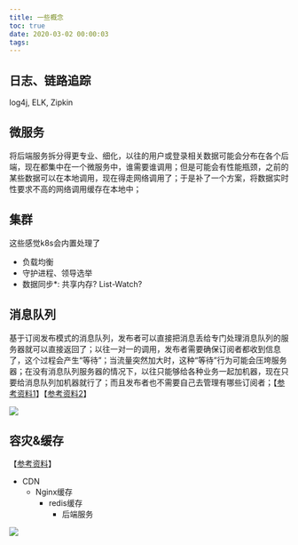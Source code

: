 ```yaml
---
title: 一些概念
toc: true
date: 2020-03-02 00:00:03
tags:
---
```



## 日志、链路追踪
log4j, ELK, Zipkin



## 微服务
将后端服务拆分得更专业、细化，以往的用户或登录相关数据可能会分布在各个后端，现在都集中在一个微服务中，谁需要谁调用；但是可能会有性能瓶颈，之前的某些数据可以在本地调用，现在得走网络调用了；于是补了一个方案，将数据实时性要求不高的网络调用缓存在本地中；


## 集群
这些感觉k8s会内置处理了
* 负载均衡
* 守护进程、领导选举
* 数据同步*: 共享内存? List-Watch?


## 消息队列
基于订阅发布模式的消息队列，发布者可以直接把消息丢给专门处理消息队列的服务器就可以直接返回了；以往一对一的调用，发布者需要确保订阅者都收到信息了，这个过程会产生“等待”；当流量突然加大时，这种“等待”行为可能会压垮服务器；在没有消息队列服务器的情况下，以往只能够给各种业务一起加机器，现在只要给消息队列加机器就行了；而且发布者也不需要自己去管理有哪些订阅者；【[参考资料1](https://github.com/CyC2018/CS-Notes/blob/master/notes/%E6%B6%88%E6%81%AF%E9%98%9F%E5%88%97.md)】【[参考资料2](https://blog.csdn.net/qq_35860138/article/details/81872911)】

![](https://img-blog.csdn.net/20180820161018981?watermark/2/text/aHR0cHM6Ly9ibG9nLmNzZG4ubmV0L3FxXzM1ODYwMTM4/font/5a6L5L2T/fontsize/400/fill/I0JBQkFCMA==/dissolve/70)


## 容灾&缓存
【[参考资料](https://zhuanlan.zhihu.com/p/89763978)】
* CDN
  * Nginx缓存
    * redis缓存
      * 后端服务

![](https://pic3.zhimg.com/80/v2-107bac5b6ee48b98de7b9ac8b380933a_720w.jpg)

